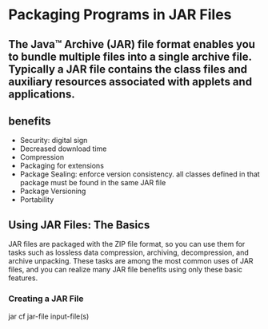 # Packaging Programs in JAR Files
## The Java™ Archive (JAR) file format enables you to bundle multiple files into a single archive file. Typically a JAR file contains the class files and auxiliary resources associated with applets and applications.

## benefits
- Security: digital sign
- Decreased download time
- Compression
- Packaging for extensions
- Package Sealing: enforce version consistency. all classes defined in that package must be found in the same JAR file
- Package Versioning
- Portability

## Using JAR Files: The Basics
JAR files are packaged with the ZIP file format, so you can use them for tasks such as lossless data compression, archiving, decompression, and archive unpacking. These tasks are among the most common uses of JAR files, and you can realize many JAR file benefits using only these basic features.

### Creating a JAR File
jar cf jar-file input-file(s)
